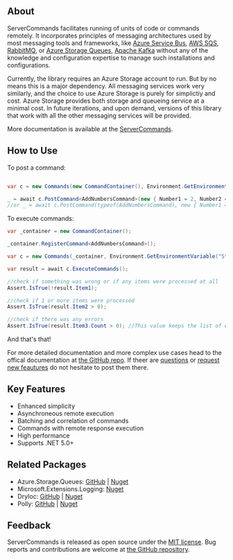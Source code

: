 ﻿## About

ServerCommands facilitates running of units of code or commands remotely. It incorporates principles of messaging architectures used by most messaging tools and frameworks, like [Azure Service Bus](https://docs.microsoft.com/en-ca/azure/service-bus-messaging/), [AWS SQS](https://aws.amazon.com/sqs/), [RabbitMQ](https://www.rabbitmq.com/), or [Azure Storage Queues](https://docs.microsoft.com/en-ca/azure/storage/queues/storage-dotnet-how-to-use-queues?tabs=dotnet), [Apache Kafka](https://kafka.apache.org/) without any of the knowledge and configuration expertise to manage such installations and configurations. 

Currently, the library requires an Azure Storage account to run. But by no means this is a major dependency. All messaging services work very similarly, and the choice to use Azure Storage is purely for simplictiy and cost. Azure Storage provides both storage and queueing service at a minimal cost. In future iterations, and upon demand, versions of this library that work with all the other messaging services will be provided.  


More documentation is available at the [ServerCommands](https://github.com/hgjura/ServerTools.ServerCommands).

## How to Use

To post a command:
```csharp

var c = new Commands(new CommandContainer(), Environment.GetEnvironmentVariable("StorageAccounName"), Environment.GetEnvironmentVariable("StorageAccountKey"));

_ = await c.PostCommand<AddNumbersCommand>(new { Number1 = 2, Number2 = 3 });
//or _ = await c.PostCommand(typeof(AddNumbersCommand), new { Number1 = 2, Number2 = 3 });

```

To execute commands:

```csharp
var _container = new CommandContainer();

_container.RegisterCommand<AddNumbersCommand>();

var c = new Commands(_container, Environment.GetEnvironmentVariable("StorageAccounName"), Environment.GetEnvironmentVariable("StorageAccountKey"));

var result = await c.ExecuteCommands();

//check if something was wrong or if any items were processed at all
Assert.IsTrue(!result.Item1);

//check if 1 or more items were processed
Assert.IsTrue(result.Item2 > 0);

//check if there was any errors
Assert.IsTrue(result.Item3.Count > 0); //This value keeps the list of error messages that were encountered. After retrying 5 times the command is moved to the deadletterqueue.

```

And that's that!

For more detailed documentation and more complex use cases head to the offical documentation at [the GitHub repo](https://github.com/hgjura/ServerTools.ServerCommands). If theer are [questions](https://github.com/hgjura/ServerTools.ServerCommands/issues/new?assignees=hgjura&labels=question&title=ask%3A+) or [request new feautures](https://github.com/hgjura/ServerTools.ServerCommands/issues/new?assignees=hgjura&labels=request&title=newfeature%3A+) do not hesitate to post them there.


## Key Features

* Enhanced simplicity
* Asynchroneous remote execution
* Batching and correlation of commands
* Commands with remote response execution
* High performance
* Supports .NET 5.0+

## Related Packages

* Azure.Storage.Queues: [GitHub](https://github.com/Azure/azure-sdk-for-net) | [Nuget](Azure.Storage.Queues)
* Microsoft.Extensions.Logging: [Nuget](https://www.nuget.org/packages/Microsoft.Extensions.Logging)
* DryIoc: [GitHub](https://github.com/dadhi/DryIoc) | [Nuget](https://www.nuget.org/packages/DryIoc.dll/)
* Polly: [GitHub](https://github.com/App-vNext/Polly) | [Nuget](https://www.nuget.org/packages/polly)


## Feedback

ServerCommands is released as open source under the [MIT license](https://github.com/hgjura/ServerTools.ServerCommands/blob/main/LICENSE). Bug reports and contributions are welcome at [the GitHub repository](https://github.com/hgjura/ServerTools.ServerCommands/issues).
